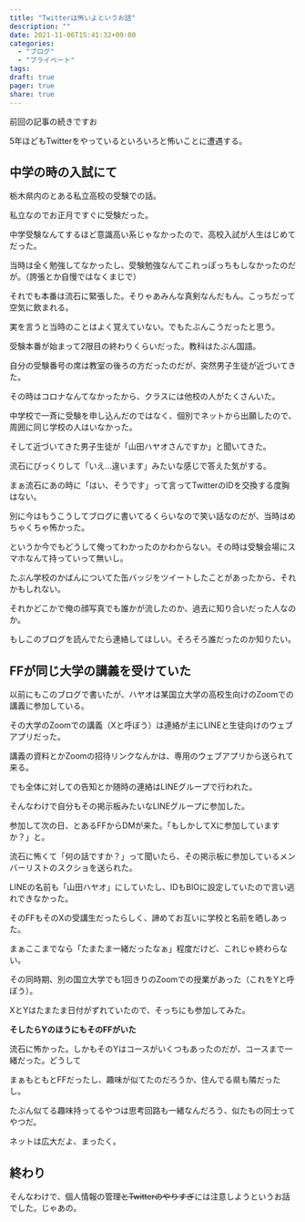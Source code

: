 ```yaml
---
title: "Twitterは怖いよというお話"
description: ""
date: 2021-11-06T15:41:32+09:00
categories:
  - "ブログ"
  - "プライベート"
tags:
draft: true
pager: true
share: true
---
```


前回の記事の続きですお

5年ほどもTwitterをやっているといろいろと怖いことに遭遇する。

## 中学の時の入試にて

栃木県内のとある私立高校の受験での話。

私立なのでお正月ですぐに受験だった。

中学受験なんてするほど意識高い系じゃなかったので、高校入試が人生はじめてだった。

当時は全く勉強してなかったし、受験勉強なんてこれっぽっちもしなかったのだが。（誇張とか自慢ではなくまじで）

それでも本番は流石に緊張した。そりゃあみんな真剣なんだもん。こっちだって空気に飲まれる。

実を言うと当時のことはよく覚えていない。でもたぶんこうだったと思う。

受験本番が始まって2限目の終わりくらいだった。教科はたぶん国語。

自分の受験番号の席は教室の後ろの方だったのだが、突然男子生徒が近づいてきた。

その時はコロナなんてなかったから、クラスには他校の人がたくさんいた。

中学校で一斉に受験を申し込んだのではなく、個別でネットから出願したので、周囲に同じ学校の人はいなかった。

そして近づいてきた男子生徒が「山田ハヤオさんですか」と聞いてきた。

流石にびっくりして「いえ...違います」みたいな感じで答えた気がする。

まぁ流石にあの時に「はい、そうです」って言ってTwitterのIDを交換する度胸はない。

別に今はもうこうしてブログに書いてるくらいなので笑い話なのだが、当時はめちゃくちゃ怖かった。

というか今でもどうして俺ってわかったのかわからない。その時は受験会場にスマホなんて持っていって無いし。

たぶん学校のかばんについてた缶バッジをツイートしたことがあったから、それかもしれない。

それかどこかで俺の顔写真でも誰かが流したのか、過去に知り合いだった人なのか。

もしこのブログを読んでたら連絡してほしい。そろそろ誰だったのか知りたい。

## FFが同じ大学の講義を受けていた

以前にもこのブログで書いたが、ハヤオは某国立大学の高校生向けのZoomでの講義に参加している。

その大学のZoomでの講義（Xと呼ぼう）は連絡が主にLINEと生徒向けのウェブアプリだった。

講義の資料とかZoomの招待リンクなんかは、専用のウェブアプリから送られて来る。

でも全体に対しての告知とか随時の連絡はLINEグループで行われた。

そんなわけで自分もその掲示板みたいなLINEグループに参加した。

参加して次の日、とあるFFからDMが来た。「もしかしてXに参加していますか？」と。

流石に怖くて「何の話ですか？」って聞いたら、その掲示板に参加しているメンバーリストのスクショを送られた。

LINEの名前も「山田ハヤオ」にしていたし、IDもBIOに設定していたので言い逃れできなかった。

そのFFもそのXの受講生だったらしく、諦めてお互いに学校と名前を晒しあった。

まぁここまでなら「たまたま一緒だったなぁ」程度だけど、これじゃ終わらない。

その同時期、別の国立大学でも1回きりのZoomでの授業があった（これをYと呼ぼう）。

XとYはたまたま日付がずれていたので、そっちにも参加してみた。

**そしたらYのほうにもそのFFがいた**

流石に怖かった。しかもそのYはコースがいくつもあったのだが、コースまで一緒だった。どうして

まぁもともとFFだったし、趣味が似てたのだろうか、住んでる県も隣だったし。

たぶん似てる趣味持ってるやつは思考回路も一緒なんだろう、似たもの同士ってやつだ。

ネットは広大だよ、まったく。

## 終わり

そんなわけで、個人情報の管理~~とTwitterのやりすぎ~~には注意しようというお話でした。じゃあの。

